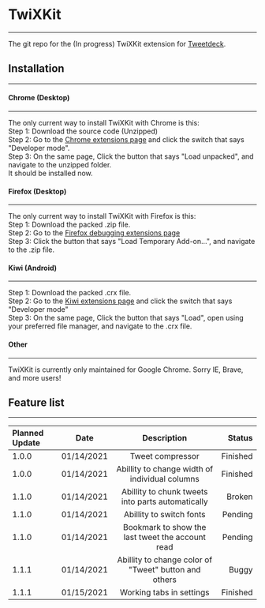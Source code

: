# TwiXKit
---
The git repo for the (In progress) TwiXKit extension for [Tweetdeck](https://tweetdeck.twitter.com/).

## Installation
---

#### Chrome (Desktop)
---
The only current way to install TwiXKit with Chrome is this:<br/>
Step 1: Download the source code (Unzipped)<br/>
Step 2: Go to the [Chrome extensions page](chrome://extensions/) and click the switch that says "Developer mode".<br/>
Step 3: On the same page, Click the button that says "Load unpacked", and navigate to the unzipped folder.<br/>
It should be installed now.


#### Firefox (Desktop)
---
The only current way to install TwiXKit with Firefox is this:<br/>
Step 1: Download the packed .zip file.<br/>
Step 2: Go to the [Firefox debugging extensions page](about:debugging#/runtime/this-firefox)<br/>
Step 3: Click the button that says "Load Temporary Add-on...", and navigate to the .zip file.

#### Kiwi (Android)
---
Step 1: Download the packed .crx file.<br/>
Step 2: Go to the [Kiwi extensions page](kiwi://extensions) and click the switch that says "Developer mode"<br/>
Step 3: On the same page, Click the button that says "Load", open using your preferred file manager, and navigate to the .crx file.

#### Other
---
TwiXKit is currently only maintained for Google Chrome.
Sorry IE, Brave, and more users!

## Feature list
---
| Planned Update | Date       | Description                                           | Status   |
| :------------- | :--------: | :---------------------------------------------------: | -------: |
| 1.0.0          | 01/14/2021 | Tweet compressor                                      | Finished |
| 1.0.0          | 01/14/2021 | Abillity to change width of individual columns        | Finished |
| 1.1.0          | 01/14/2021 | Abillity to chunk tweets into parts automatically     | Broken   |
| 1.1.0          | 01/14/2021 | Abillity to switch fonts                              | Pending  |
| 1.1.0          | 01/14/2021 | Bookmark to show the last tweet the account read      | Pending  |
| 1.1.1          | 01/14/2021 | Abillity to change color of "Tweet" button and others | Buggy    |
| 1.1.1          | 01/15/2021 | Working tabs in settings                              | Finished |
